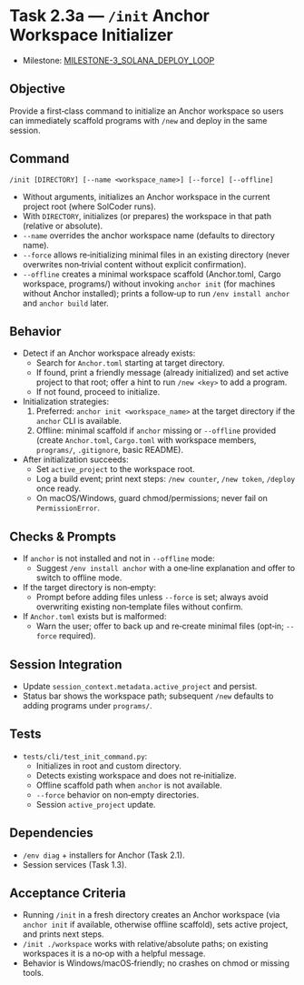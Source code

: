 # Task 2.3a — `/init` Anchor Workspace Initializer

- Milestone: [MILESTONE-3_SOLANA_DEPLOY_LOOP](../milestones/MILESTONE-3_SOLANA_DEPLOY_LOOP.md)

## Objective
Provide a first‑class command to initialize an Anchor workspace so users can immediately scaffold programs with `/new` and deploy in the same session.

## Command
`/init [DIRECTORY] [--name <workspace_name>] [--force] [--offline]`

- Without arguments, initializes an Anchor workspace in the current project root (where SolCoder runs).
- With `DIRECTORY`, initializes (or prepares) the workspace in that path (relative or absolute).
- `--name` overrides the anchor workspace name (defaults to directory name).
- `--force` allows re‑initializing minimal files in an existing directory (never overwrites non‑trivial content without explicit confirmation).
- `--offline` creates a minimal workspace scaffold (Anchor.toml, Cargo workspace, programs/) without invoking `anchor init` (for machines without Anchor installed); prints a follow‑up to run `/env install anchor` and `anchor build` later.

## Behavior
- Detect if an Anchor workspace already exists:
  - Search for `Anchor.toml` starting at target directory.
  - If found, print a friendly message (already initialized) and set active project to that root; offer a hint to run `/new <key>` to add a program.
  - If not found, proceed to initialize.
- Initialization strategies:
  1) Preferred: `anchor init <workspace_name>` at the target directory if the `anchor` CLI is available.
  2) Offline: minimal scaffold if `anchor` missing or `--offline` provided (create `Anchor.toml`, `Cargo.toml` with workspace members, `programs/`, `.gitignore`, basic README).
- After initialization succeeds:
  - Set `active_project` to the workspace root.
  - Log a build event; print next steps: `/new counter`, `/new token`, `/deploy` once ready.
  - On macOS/Windows, guard chmod/permissions; never fail on `PermissionError`.

## Checks & Prompts
- If `anchor` is not installed and not in `--offline` mode:
  - Suggest `/env install anchor` with a one‑line explanation and offer to switch to offline mode.
- If the target directory is non‑empty:
  - Prompt before adding files unless `--force` is set; always avoid overwriting existing non‑template files without confirm.
- If `Anchor.toml` exists but is malformed:
  - Warn the user; offer to back up and re‑create minimal files (opt‑in; `--force` required).

## Session Integration
- Update `session_context.metadata.active_project` and persist.
- Status bar shows the workspace path; subsequent `/new` defaults to adding programs under `programs/`.

## Tests
- `tests/cli/test_init_command.py`:
  - Initializes in root and custom directory.
  - Detects existing workspace and does not re‑initialize.
  - Offline scaffold path when `anchor` is not available.
  - `--force` behavior on non‑empty directories.
  - Session `active_project` update.

## Dependencies
- `/env diag` + installers for Anchor (Task 2.1).
- Session services (Task 1.3).

## Acceptance Criteria
- Running `/init` in a fresh directory creates an Anchor workspace (via `anchor init` if available, otherwise offline scaffold), sets active project, and prints next steps.
- `/init ./workspace` works with relative/absolute paths; on existing workspaces it is a no‑op with a helpful message.
- Behavior is Windows/macOS‑friendly; no crashes on chmod or missing tools.

